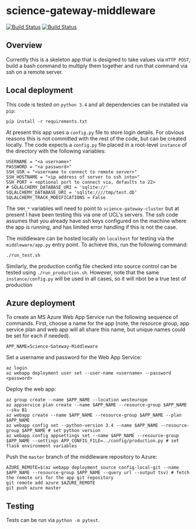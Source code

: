 # science-gateway-middleware

[![Build Status](https://travis-ci.org/alan-turing-institute/science-gateway-middleware.svg?branch=master)](https://travis-ci.org/alan-turing-institute/science-gateway-middleware)
[![Build Status](https://ci.appveyor.com/api/projects/status/github/alan-turing-institute/science-gateway-middleware?branch=master)](https://ci.appveyor.com/api/projects/status/github/alan-turing-institute/science-gateway-middleware)

## Overview

Currently this is a skeleton app that is designed to take values via `HTTP POST`, build a bash command to multiply them together and run that command via ssh on a remote server.

## Local deployment

This code is tested on `python 3.4` and all dependencies can be installed via `pip`:

```
pip install -r requirements.txt
```

At present this app uses a `config.py` file to store login details. For obvious reasons this is not committed with the rest of the code, but can be created locally. The code expects a `config.py` file placed in a root-level `instance` of the directory with the following variables:

```
USERNAME = "<a username>"
PASSWORD = "<a password>"
SSH_USR = "<username to connect to remote server>"
SSH_HOSTNAME = "<ip address of server to ssh into>"
SSH_PORT = <optional port to connect via, defaults to 22>
# SQLALCHEMY_DATABASE_URI = 'sqlite://'
SQLALCHEMY_DATABASE_URI = 'sqlite:////tmp/test.db'
SQLALCHEMY_TRACK_MODIFICATIONS = False
```

The `SHH_*` variables will need to point to `science-gateway-cluster` but at present I have been testing this via one of UCL's servers. The ssh code assumes that you already have ssh keys configured on the machine where the app is running, and has limited error handling if this is not the case.

The middleware can be hosted locally on `localhost` for testing via the `middleware/app.py` entry point. To achieve this, run the following command:

```shell
./run_test.sh
```

Similarly, the production config file checked into source control can be tested using `./run_production.sh`. However, note that the same `instance/config.py` will be used in all cases, so it will nbot be a true test of production


## Azure deployment

To create an MS Azure Web App Service run the following sequence of commands. First, choose a name for the app (note, the resource group, app service plan and web app will all share this name, but unique names could be set for each if needed).

```shell
APP_NAME=Science-Gateway-Middleware
```

Set a username and password for the Web App Service:

```
az login
az webapp deployment user set --user-name <username> --password <password>
```

Deploy the web app:

```shell
az group create --name $APP_NAME --location westeurope
az appservice plan create --name $APP_NAME --resource-group $APP_NAME --sku B1
az webapp create --name $APP_NAME --resource-group $APP_NAME --plan $APP_NAME
az webapp config set --python-version 3.4 --name $APP_NAME --resource-group $APP_NAME # set python version
az webapp config appsettings set --name $APP_NAME --resource-group $APP_NAME --settings APP_CONFIG_FILE=../config/production.py # set flask environment variables
```

Push the `master` branch of the middleware repository to Azure:

```shell
AZURE_REMOTE=$(az webapp deployment source config-local-git --name $APP_NAME --resource-group $APP_NAME --query url --output tsv) # fetch the remote uri for the app git repository
git remote add azure $AZURE_REMOTE
git push azure master
```

## Testing

Tests can be run via `python -m pytest`.
